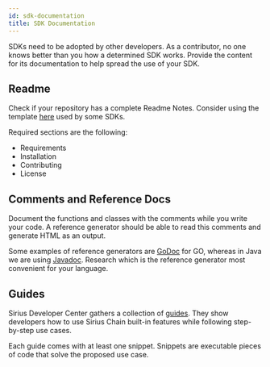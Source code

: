 ```yaml
---
id: sdk-documentation
title: SDK Documentation
---
```

SDKs need to be adopted by other developers. As a contributor, no one knows better than you how a determined SDK works. Provide the content for its documentation to help spread the use of your SDK. 

## Readme

Check if your repository has a complete Readme Notes. Consider using the template <a href="/downloads/README_SDK.md" >here</a> used by some SDKs.

Required sections are the following:

- Requirements
- Installation
- Contributing
- License

## Comments and Reference Docs

Document the functions and classes with the comments while you write your code. A reference generator should be able to read this comments and generate HTML as an output.

Some examples of reference generators are [GoDoc](https://godoc.org/) for GO, whereas in Java we are using [Javadoc](https://www.oracle.com/technetwork/java/javase/javadoc-137458.html). Research which is the reference generator most convenient for your language.

## Guides 

Sirius Developer Center gathers a collection of [guides](../guides/overview.md). They show developers how to use Sirius Chain built-in features while following step-by-step use cases.

Each guide comes with at least one snippet. Snippets are executable pieces of code that solve the proposed use case.
